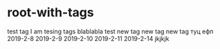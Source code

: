 # root-with-tags
test tag
I am tesing tags
blablabla
test new tag
new tag
new tag
туц ефп
2019-2-8
2019-2-9
2019-2-10
2019-2-11
2019-2-14
jkjkjk

